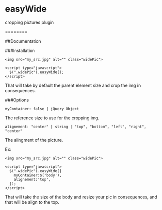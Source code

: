 easyWide
========

cropping pictures plugin

========

##Documentation

###Installation

~~~
<img src="my_src.jpg" alt="" class="widePic">

<script type="javascript">
  $(".widePic").easyWide();
</script>
~~~

That will take by default the parent element size and crop the img in consequences.

###Options

~~~
myContainer: false | jQuery Object
~~~
The reference size to use for the cropping img.

~~~
alignement: "center" | string | "top", "bottom", "left", "right", "center"
~~~

The alingment of the picture.

Ex:
~~~
<img src="my_src.jpg" alt="" class="widePic">

<script type="javascript">
  $(".widePic").easyWide({
    myContainer:$('body'),
    alignement:'top',
  });
</script>
~~~
That will take the size of the body and resize your pic in consequences, and that will be align to the top.
